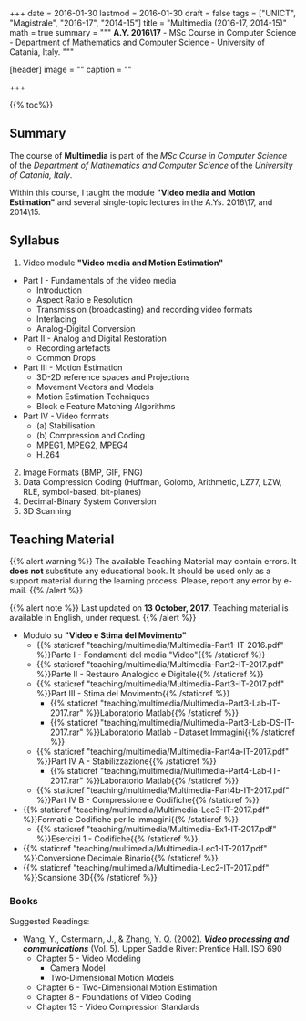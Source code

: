 +++
date = 2016-01-30
lastmod = 2016-01-30
draft = false
tags = ["UNICT", "Magistrale", "2016-17", "2014-15"]
title = "Multimedia (2016-17, 2014-15)"
math = true
summary = """
**A.Y. 2016\\17** - MSc Course in Computer Science - Department of Mathematics and Computer Science - University of Catania, Italy. 
"""

[header]
image = ""
caption = ""

+++

{{% toc%}}

## Summary

The course of **Multimedia** is part of the *MSc Course in Computer Science* of the *Department of Mathematics and Computer Science* of the *University of Catania, Italy*.

Within this course, I taught the module **"Video media and Motion Estimation"** and several single-topic lectures in the A.Ys. 2016\\17, and 2014\\15.

## Syllabus

1. Video module **"Video media and Motion Estimation"**
  * Part I - Fundamentals of the video media
      * Introduction
      * Aspect Ratio e Resolution
      * Transmission (broadcasting) and recording video formats
      * Interlacing
      * Analog-Digital Conversion
  * Part II - Analog and Digital Restoration
      * Recording artefacts
      * Common Drops
  * Part III - Motion Estimation
      * 3D-2D reference spaces and Projections
      * Movement Vectors and Models
      * Motion Estimation Techniques
      * Block e Feature Matching Algorithms
  * Part IV - Video formats
      * (a) Stabilisation
      * (b) Compression and Coding
      * MPEG1, MPEG2, MPEG4
      * H.264
2. Image Formats (BMP, GIF, PNG)
3. Data Compression Coding (Huffman, Golomb, Arithmetic, LZ77, LZW, RLE, symbol-based, bit-planes)
4. Decimal-Binary System Conversion
5. 3D Scanning

## Teaching Material

{{% alert warning %}}
The available Teaching Material may contain errors. It **does not** substitute any educational book. It should be used only as a support material during the learning process. Please, report any error by e-mail.
{{% /alert %}}

{{% alert note %}}
Last updated on **13 October, 2017**. Teaching material is available in English, under request.
{{% /alert %}}

* Modulo su **"Video e Stima del Movimento"**
  * {{% staticref "teaching/multimedia/Multimedia-Part1-IT-2016.pdf" %}}Parte I - Fondamenti del media "Video"{{% /staticref %}}
  * {{% staticref "teaching/multimedia/Multimedia-Part2-IT-2017.pdf" %}}Parte II - Restauro Analogico e Digitale{{% /staticref %}}
  * {{% staticref "teaching/multimedia/Multimedia-Part3-IT-2017.pdf" %}}Part III - Stima del Movimento{{% /staticref %}}
      * {{% staticref "teaching/multimedia/Multimedia-Part3-Lab-IT-2017.rar" %}}Laboratorio Matlab{{% /staticref %}}
      * {{% staticref "teaching/multimedia/Multimedia-Part3-Lab-DS-IT-2017.rar" %}}Laboratorio Matlab - Dataset Immagini{{% /staticref %}}
  * {{% staticref "teaching/multimedia/Multimedia-Part4a-IT-2017.pdf" %}}Part IV A - Stabilizzazione{{% /staticref %}}
      * {{% staticref "teaching/multimedia/Multimedia-Part4-Lab-IT-2017.rar" %}}Laboratorio Matlab{{% /staticref %}}
  * {{% staticref "teaching/multimedia/Multimedia-Part4b-IT-2017.pdf" %}}Part IV B - Compressione e Codifiche{{% /staticref %}}
* {{% staticref "teaching/multimedia/Multimedia-Lec3-IT-2017.pdf" %}}Formati e Codifiche per le immagini{{% /staticref %}}
  * {{% staticref "teaching/multimedia/Multimedia-Ex1-IT-2017.pdf" %}}Esercizi 1 - Codifiche{{% /staticref %}}
* {{% staticref "teaching/multimedia/Multimedia-Lec1-IT-2017.pdf" %}}Conversione Decimale Binario{{% /staticref %}}
* {{% staticref "teaching/multimedia/Multimedia-Lec2-IT-2017.pdf" %}}Scansione 3D{{% /staticref %}}

### Books

Suggested Readings:

* Wang, Y., Ostermann, J., & Zhang, Y. Q. (2002). _**Video processing and communications**_ (Vol. 5). Upper Saddle River: Prentice Hall.
ISO 690
  * Chapter 5 - Video Modeling
      * Camera Model
      * Two-Dimensional Motion Models
  * Chapter 6 - Two-Dimensional Motion Estimation
  * Chapter 8 - Foundations of Video Coding
  * Chapter 13 - Video Compression Standards

